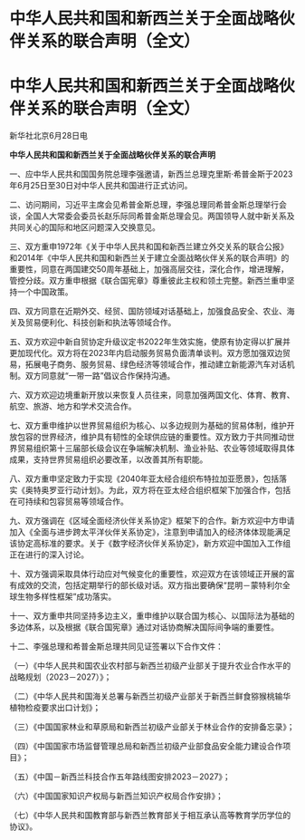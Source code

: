# 中华人民共和国和新西兰关于全面战略伙伴关系的联合声明（全文）

# 中华人民共和国和新西兰关于全面战略伙伴关系的联合声明（全文）

新华社北京6月28日电

**中华人民共和国和新西兰关于全面战略伙伴关系的联合声明**

一、应中华人民共和国国务院总理李强邀请，新西兰总理克里斯·希普金斯于2023年6月25日至30日对中华人民共和国进行正式访问。

二、访问期间，习近平主席会见希普金斯总理，李强总理同希普金斯总理举行会谈，全国人大常委会委员长赵乐际同希普金斯总理会见。两国领导人就中新关系及共同关心的国际和地区问题深入交换意见。

三、双方重申1972年《关于中华人民共和国和新西兰建立外交关系的联合公报》和2014年《中华人民共和国和新西兰关于建立全面战略伙伴关系的联合声明》的重要性，同意在两国建交50周年基础上，加强高层交往，深化合作，增进理解，管控分歧。双方重申根据《联合国宪章》尊重彼此主权和领土完整。新西兰重申坚持一个中国政策。

四、双方同意在近期外交、经贸、国防领域对话基础上，加强食品安全、农业、海关及贸易便利化、科技创新和执法等领域合作。

五、双方欢迎中新自贸协定升级议定书2022年生效实施，使原有协定得以扩展并更加现代化。双方将在2023年内启动服务贸易负面清单谈判。双方愿加强双边贸易，拓展电子商务、服务贸易、绿色经济等领域合作，推动建立新能源汽车对话机制。双方同意就“一带一路”倡议合作保持沟通。

六、双方欢迎边境重新开放以来恢复人员往来，同意加强两国文化、体育、教育、航空、旅游、地方和学术交流合作。

七、双方重申维护以世界贸易组织为核心、以多边规则为基础的贸易体制，维护开放包容的世界经济，维护具有韧性的全球供应链的重要性。双方致力于共同推动世界贸易组织第十三届部长级会议在争端解决机制、渔业补贴、农业等领域取得具体成果，支持世界贸易组织必要改革，以改善其所有职能。

八、双方重申坚定致力于实现《2040年亚太经合组织布特拉加亚愿景》，包括落实《奥特奥罗亚行动计划》。为此，双方将在亚太经合组织框架下加强合作，包括在可持续和包容贸易等领域合作。

九、双方强调在《区域全面经济伙伴关系协定》框架下的合作。新方欢迎中方申请加入《全面与进步跨太平洋伙伴关系协定》，注意到申请加入的经济体体现能满足该协定高标准的要求。关于《数字经济伙伴关系协定》，新方欢迎中国加入工作组正在进行的深入讨论。

十、双方强调采取具体行动应对气候变化的重要性，欢迎双方在该领域正开展的富有成效的交流，包括定期举行的部长级对话。双方指出要确保“昆明－蒙特利尔全球生物多样性框架”成功落实。

十一、双方重申共同坚持多边主义，重申维护以联合国为核心、以国际法为基础的多边体系，以及根据《联合国宪章》通过对话协商解决国际间争端的重要性。

十二、李强总理和希普金斯总理共同见证签署以下合作文件：

（一）《中华人民共和国农业农村部与新西兰初级产业部关于提升农业合作水平的战略规划（2023－2027）》；

（二）《中华人民共和国海关总署与新西兰初级产业部关于新西兰鲜食猕猴桃输华植物检疫要求出口计划》；

（三）《中国国家林业和草原局和新西兰初级产业部关于林业合作的安排备忘录》；

（四）《中国国家市场监督管理总局和新西兰初级产业部食品安全能力建设合作项目》；

（五）《中国－新西兰科技合作五年路线图安排2023－2027》；

（六）《中国国家知识产权局与新西兰知识产权局合作安排》；

（七）《中华人民共和国教育部与新西兰教育部关于相互承认高等教育学历学位的协议》。

